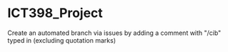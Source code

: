 # ICT398_Project
Create an automated branch via issues by adding a comment with "/cib" typed in (excluding quotation marks)

